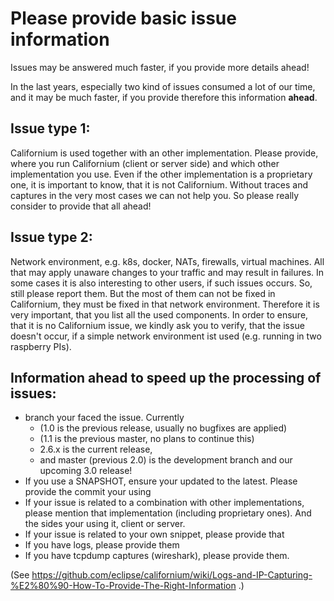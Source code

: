 # Please provide basic issue information

Issues may be answered much faster, if you provide more details ahead!

In the last years, especially two kind of issues consumed a lot of our time, and it may be much faster, if you provide therefore this information **ahead**.

## Issue type 1:

Californium is used together with an other implementation. Please provide, where you run Californium (client or server side) and which other implementation you use. Even if the other implementation is a proprietary one, it is important to know, that it is not Californium. Without traces and captures in the very most cases we can not help you. So please really consider to provide that all ahead! 

## Issue type 2:

Network environment, e.g. k8s, docker, NATs, firewalls, virtual machines. All that may apply unaware changes to your traffic and may result in failures. In some cases it is also interesting to other users, if such issues occurs. So, still please report them. But the most of them can not be fixed in Californium, they must be fixed in that network environment. Therefore it is very important, that you list all the used components. In order to ensure, that it is no Californium issue, we kindly ask you to verify, that the issue doesn't occur, if a simple network environment ist used (e.g. running in two raspberry PIs).

## Information ahead to speed up the processing of issues:

* branch your faced the issue. Currently
    * (1.0 is the previous release, usually no bugfixes are applied)
    * (1.1 is the previous master, no plans to continue this)
    * 2.6.x is the current release,
    * and master (previous 2.0) is the development branch and our upcoming 3.0 release!
* If you use a SNAPSHOT, ensure your updated to the latest. Please provide the commit your using
* If your issue is related to a combination with other implementations, please mention that implementation (including proprietary ones). And the sides your using it, client or server.
* If your issue is related to your own snippet, please provide that
* If you have logs, please provide them
* If you have tcpdump captures (wireshark), please provide them.

(See https://github.com/eclipse/californium/wiki/Logs-and-IP-Capturing-%E2%80%90-How-To-Provide-The-Right-Information .)
